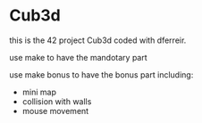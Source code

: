# Cub3d
this is the 42 project Cub3d coded with dferreir.

use make to have the mandotary part

use make bonus to have the bonus part including:
- mini map
- collision with walls
- mouse movement

